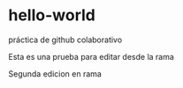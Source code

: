 # hello-world
práctica de github colaborativo

Esta es una prueba para editar desde la rama

Segunda edicion en rama
